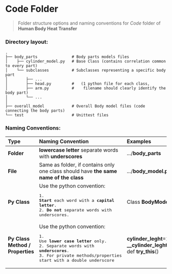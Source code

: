 # Code Folder

> Folder structure options and naming conventions for *Code* folder of **Human Body Heat Transfer**

### Directory layout:

    .
    ├── body_parts               # Body parts models files
    │    ├── cylinder_model.py   # Base Class (contains correlation common to every part)
    │    └── subclasses          # Subclasses representing a specific body part
    │        ├── ...
    │        ├── head.py         #   (1 python file for each class, 
    │        ├── arm.py          #    filename should clearly identify the body part) 
    │        └── ... 
    │
    ├── overall_model            # Overall Body model files (code connecting the body parts)
    └── test                     # Unittest files

### Naming Conventions:

| Type                             | Naming Convention                                                                                                                                                                              | Examples                                                                 |
|:---------------------------------|:-----------------------------------------------------------------------------------------------------------------------------------------------------------------------------------------------|:-------------------------------------------------------------------------|
| **Folder**                       | **lowercase letter** separate words with **underscores**                                                                                                                                       | .../**body_parts**                                                       |
| **File**                         | Same as folder, if contains only one class should have **the same name of the class**                                                                                                          | .../**body_model.py**                                                    |
| **Py Class**                     | Use the python convention: <br/><pre>1. **Start** each word with a **capital letter**.<br/>2. **Do not** separate words with underscores.</pre>                                                | Class **BodyModel**:                                                     |
| **Py Class Method / Properties** | Use the python convention: <br/><pre>1. Use **lower case letter** only.<br/>2. Separate words with **underscores**.<br/>3. For private methods/properties start with a double underscore</pre> | **cylinder_leght**=10<br/>**__cylinder_leght**=10<br/>def **try_this**() |
